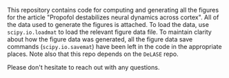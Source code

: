 This repository contains code for computing and generating all the figures for the article "Propofol destabilizes neural dynamics across cortex". All of the data used to generate the figures is attached. To load the data, use `scipy.io.loadmat` to load the relevant figure data file. To maintain clarity about how the figure data was generated, all the figure data save commands (`scipy.io.savemat`) have been left in the code in the appropriate places. Note also that this repo depends on the `DeLASE` repo.

Please don't hesitate to reach out with any questions.
